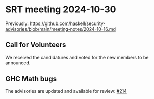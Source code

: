 # SRT meeting 2024-10-30

Previously:
https://github.com/haskell/security-advisories/blob/main/meeting-notes/2024-10-16.md

## Call for Volunteers

We received the candidatures and voted for the new members to be announced.

## GHC Math bugs

The advisories are updated and available for review: [#214](https://github.com/haskell/security-advisories/pull/214)
